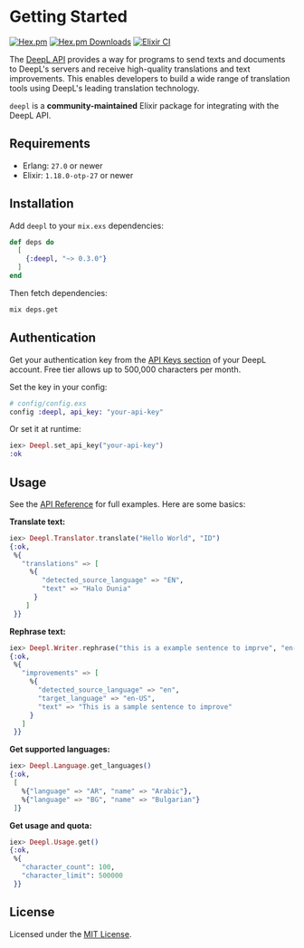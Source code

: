 # Getting Started

[![Hex.pm](https://img.shields.io/hexpm/v/deepl)](https://hex.pm/packages/deepl)
[![Hex.pm Downloads](https://img.shields.io/hexpm/dt/deepl)](https://hex.pm/packages/deepl)
[![Elixir CI](https://github.com/muzhawir/deepl/actions/workflows/build.yml/badge.svg)](https://github.com/muzhawir/deepl/actions/workflows/build.yml)

The [DeepL API](https://www.deepl.com/docs-api) provides a way for programs to send texts and
documents to DeepL's servers and receive high-quality translations and text improvements. This
enables developers to build a wide range of translation tools using DeepL's leading translation technology.

`deepl` is a **community-maintained** Elixir package for integrating with the DeepL API.

## Requirements

- Erlang: `27.0` or newer
- Elixir: `1.18.0-otp-27` or newer

## Installation

Add `deepl` to your `mix.exs` dependencies:

```elixir
def deps do
  [
    {:deepl, "~> 0.3.0"}
  ]
end
```

Then fetch dependencies:

```sh
mix deps.get
```

## Authentication

Get your authentication key from the [API Keys section](https://www.deepl.com/en/your-account/keys) of your DeepL account. Free tier allows up to 500,000 characters per month.

Set the key in your config:

```elixir
# config/config.exs
config :deepl, api_key: "your-api-key"
```

Or set it at runtime:

```elixir
iex> Deepl.set_api_key("your-api-key")
:ok
```

## Usage

See the [API Reference](https://hexdocs.pm/deepl/api-reference.html) for full examples.
Here are some basics:

**Translate text:**

```elixir
iex> Deepl.Translator.translate("Hello World", "ID")
{:ok,
 %{
   "translations" => [
     %{
        "detected_source_language" => "EN",
        "text" => "Halo Dunia"
      }
    ]
 }}
```

**Rephrase text:**

```elixir
iex> Deepl.Writer.rephrase("this is a example sentence to imprve", "en-US")
{:ok,
 %{
   "improvements" => [
     %{
       "detected_source_language" => "en",
       "target_language" => "en-US",
       "text" => "This is a sample sentence to improve"
     }
   ]
 }}
```

**Get supported languages:**

```elixir
iex> Deepl.Language.get_languages()
{:ok,
 [
   %{"language" => "AR", "name" => "Arabic"},
   %{"language" => "BG", "name" => "Bulgarian"}
 ]}
```

**Get usage and quota:**

```elixir
iex> Deepl.Usage.get()
{:ok,
 %{
   "character_count": 100,
   "character_limit": 500000
 }}
```

## License

Licensed under the [MIT License](https://github.com/muzhawir/deepl/blob/main/LICENSE.md).
